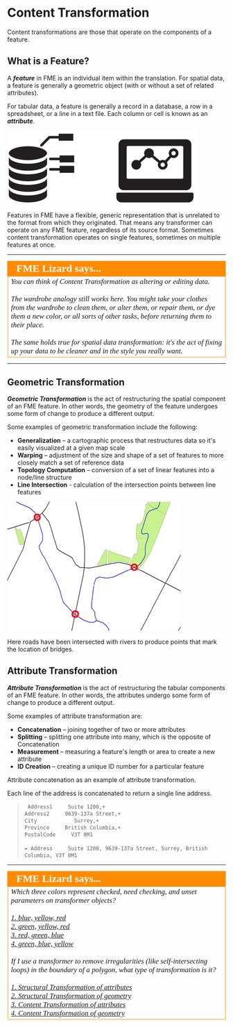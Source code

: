 # Content Transformation #

Content transformations are those that operate on the components of a feature.


## What is a Feature? ##
A ***feature*** in FME is an individual item within the translation. For spatial data, a feature is generally a geometric object (with or without a set of related attributes).

For tabular data, a feature is generally a record in a database, a row in a spreadsheet, or a line in a text file. Each column or cell is known as an ***attribute***.

![](./Images/Img2.026.FeatureGraphic.png)

Features in FME have a flexible, generic representation that is unrelated to the format from which they originated. That means any transformer can operate on any FME feature, regardless of its source format. Sometimes content transformation operates on single features, sometimes on multiple features at once.

---

<!--Person X Says Section-->

<table style="border-spacing: 0px">
<tr>
<td style="vertical-align:middle;background-color:darkorange;border: 2px solid darkorange">
<i class="fa fa-quote-left fa-lg fa-pull-left fa-fw" style="color:white;padding-right: 12px;vertical-align:text-top"></i>
<span style="color:white;font-size:x-large;font-weight: bold;font-family:serif">FME Lizard says...</span>
</td>
</tr>

<tr>
<td style="border: 1px solid darkorange">
<span style="font-family:serif; font-style:italic; font-size:larger">
You can think of Content Transformation as altering or editing data.
<br><br>The wardrobe analogy still works here. You might take your clothes from the wardrobe to clean them, or alter them, or repair them, or dye them a new color, or all sorts of other tasks, before returning them to their place.
<br><br>The same holds true for spatial data transformation: it's the act of fixing up your data to be cleaner and in the style you really want.
</span>
</td>
</tr>
</table>


---

## Geometric Transformation ##
***Geometric Transformation*** is the act of restructuring the spatial component of an FME feature. In other words, the geometry of the feature undergoes some form of change to produce a different output.

Some examples of geometric transformation include the following:

- **Generalization** – a cartographic process that restructures data so it's easily visualized at a given map scale
- **Warping** – adjustment of the size and shape of a set of features to more closely match a set of reference data
- **Topology Computation** – conversion of a set of linear features into a node/line structure
- **Line Intersection** - calculation of the intersection points between line features

![](./Images/Img2.027.GeometricTransformation.png)

Here roads have been intersected with rivers to produce points that mark the location of bridges.


## Attribute Transformation ##
***Attribute Transformation*** is the act of restructuring the tabular components of an FME feature. In other words, the attributes undergo some form of change to produce a different output.

Some examples of attribute transformation are:

- **Concatenation** – joining together of two or more attributes
- **Splitting** – splitting one attribute into many, which is the opposite of Concatenation
- **Measurement** – measuring a feature's length or area to create a new attribute
- **ID Creation** – creating a unique ID number for a particular feature

Attribute concatenation as an example of attribute transformation.

Each line of the address is concatenated to return a single line address.
>      Address1     Suite 1200,+
>     Address2     9639-137a Street,+
>     City            Surrey,+
>     Province     British Columbia,+
>     PostalCode     V3T 0M1
>
>     = Address     Suite 1200, 9639-137a Street, Surrey, British Columbia, V3T 0M1


---

<!--Person X Says Section-->

<table style="border-spacing: 0px">
<tr>
<td style="vertical-align:middle;background-color:darkorange;border: 2px solid darkorange">
<i class="fa fa-quote-left fa-lg fa-pull-left fa-fw" style="color:white;padding-right: 12px;vertical-align:text-top"></i>
<span style="color:white;font-size:x-large;font-weight: bold;font-family:serif">FME Lizard says...</span>
</td>
</tr>

<tr>
<td style="border: 1px solid darkorange">
<span style="font-family:serif; font-style:italic; font-size:larger">
Which three colors represent checked, need checking, and unset parameters on transformer objects?
<br><br><a href="http://52.73.3.37/fmedatastreaming/Manual/QAResponse2017.fmw?chapter=2&question=2&answer=1&DestDataset_TEXTLINE=C%3A%5CFMEOutput%5CQAResponse.html">1. blue, yellow, red</a>
<br><a href="http://52.73.3.37/fmedatastreaming/Manual/QAResponse2017.fmw?chapter=2&question=2&answer=2&DestDataset_TEXTLINE=C%3A%5CFMEOutput%5CQAResponse.html">2. green, yellow, red</a>
<br><a href="http://52.73.3.37/fmedatastreaming/Manual/QAResponse2017.fmw?chapter=2&question=2&answer=3&DestDataset_TEXTLINE=C%3A%5CFMEOutput%5CQAResponse.html">3. red, green, blue</a>
<br><a href="http://52.73.3.37/fmedatastreaming/Manual/QAResponse2017.fmw?chapter=2&question=2&answer=4&DestDataset_TEXTLINE=C%3A%5CFMEOutput%5CQAResponse.html">4. green, blue, yellow</a>
<br><br>If I use a transformer to remove irregularities (like self-intersecting loops) in the boundary of a polygon, what type of transformation is it?
<br><br><a href="http://52.73.3.37/fmedatastreaming/Manual/QAResponse2017.fmw?chapter=2&question=3&answer=1&DestDataset_TEXTLINE=C%3A%5CFMEOutput%5CQAResponse.html">1. Structural Transformation of attributes</a>
<br><a href="http://52.73.3.37/fmedatastreaming/Manual/QAResponse2017.fmw?chapter=2&question=3&answer=2&DestDataset_TEXTLINE=C%3A%5CFMEOutput%5CQAResponse.html">2. Structural Transformation of geometry</a>
<br><a href="http://52.73.3.37/fmedatastreaming/Manual/QAResponse2017.fmw?chapter=2&question=3&answer=3&DestDataset_TEXTLINE=C%3A%5CFMEOutput%5CQAResponse.html">3. Content Transformation of attributes</a>
<br><a href="http://52.73.3.37/fmedatastreaming/Manual/QAResponse2017.fmw?chapter=2&question=3&answer=4&DestDataset_TEXTLINE=C%3A%5CFMEOutput%5CQAResponse.html">4. Content Transformation of geometry</a>
</span>
</td>
</tr>
</table>
